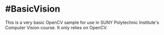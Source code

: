 #BasicVision
=============

This is a very basic OpenCV sample for use in SUNY Polytechnic Institute's Computer Vision course.  It only relies on OpenCV.
